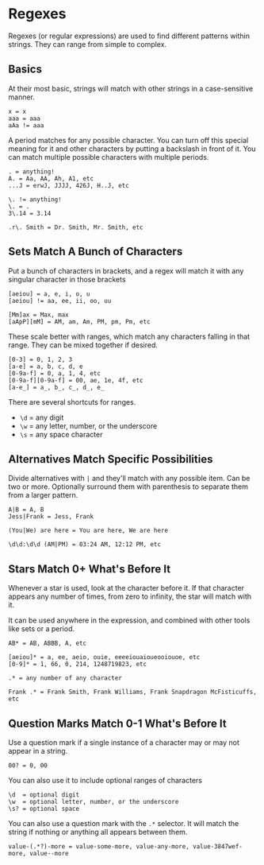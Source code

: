 # Regexes

Regexes (or regular expressions) are used to find different patterns within strings. They can range from simple to complex.

## Basics

At their most basic, strings will match with other strings in a case-sensitive manner.

```
x = x
aaa = aaa
aAa != aaa
```

A period matches for any possible character. You can turn off this special meaning for it and other characters by putting a backslash in front of it. You can match multiple possible characters with multiple periods.

```
. = anything!
A. = Aa, AA, Ah, A1, etc
...J = erwJ, JJJJ, 426J, H..J, etc

\. != anything!
\. = .
3\.14 = 3.14

.r\. Smith = Dr. Smith, Mr. Smith, etc
```

## Sets Match A Bunch of Characters

Put a bunch of characters in brackets, and a regex will match it with any singular character in those brackets

```
[aeiou] = a, e, i, o, u
[aeiou] != aa, ee, ii, oo, uu

[Mm]ax = Max, max
[aApP][mM] = AM, am, Am, PM, pm, Pm, etc
```

These scale better with ranges, which match any characters falling in that range. They can be mixed together if desired.

```
[0-3] = 0, 1, 2, 3
[a-e] = a, b, c, d, e
[0-9a-f] = 0, a, 1, 4, etc
[0-9a-f][0-9a-f] = 00, ae, 1e, 4f, etc
[a-e_] = a_, b_, c_, d_, e_
```

There are several shortcuts for ranges.

* `\d` = any digit
* `\w` = any letter, number, or the underscore
* `\s` = any space character

## Alternatives Match Specific Possibilities

Divide alternatives with `|` and they'll match with any possible item. Can be two or more. Optionally surround them with parenthesis to separate them from a larger pattern.

```
A|B = A, B
Jess|Frank = Jess, Frank

(You|We) are here = You are here, We are here

\d\d:\d\d (AM|PM) = 03:24 AM, 12:12 PM, etc
```

## Stars Match 0+ What's Before It

Whenever a star is used, look at the character before it. If that character appears any number of times, from zero to infinity, the star will match with it.

It can be used anywhere in the expression, and combined with other tools like sets or a period.

```
AB* = AB, ABBB, A, etc

[aeiou]* = a, ee, aeio, ouie, eeeeiouaioueooiouoe, etc
[0-9]* = 1, 66, 0, 214, 1248719823, etc

.* = any number of any character

Frank .* = Frank Smith, Frank Williams, Frank Snapdragon McFisticuffs, etc
```

## Question Marks Match 0-1 What's Before It

Use a question mark if a single instance of a character may or may not appear in a string.

```
00? = 0, 00
```

You can also use it to include optional ranges of characters

```
\d  = optional digit
\w  = optional letter, number, or the underscore
\s? = optional space
```

You can also use a question mark with the `.*` selector. It will match the string if nothing or anything all appears between them.

```
value-(.*?)-more = value-some-more, value-any-more, value-3847wef-more, value--more
```
